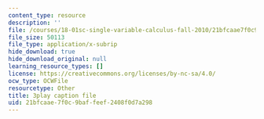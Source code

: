 ```yaml
---
content_type: resource
description: ''
file: /courses/18-01sc-single-variable-calculus-fall-2010/21bfcaae7f0c9baffeef2408f0d7a298_Bv9kVDcj7yo.srt
file_size: 50113
file_type: application/x-subrip
hide_download: true
hide_download_original: null
learning_resource_types: []
license: https://creativecommons.org/licenses/by-nc-sa/4.0/
ocw_type: OCWFile
resourcetype: Other
title: 3play caption file
uid: 21bfcaae-7f0c-9baf-feef-2408f0d7a298
---
```

